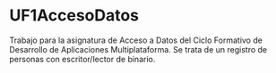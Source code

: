 # UF1AccesoDatos
Trabajo para la asignatura de Acceso a Datos del Ciclo Formativo de Desarrollo de Aplicaciones Multiplataforma. Se trata de un registro de personas con escritor/lector de binario. 
